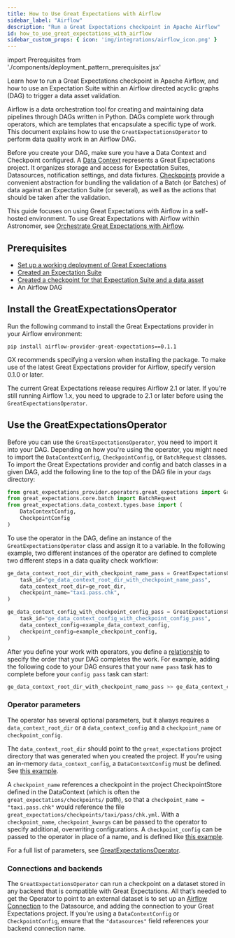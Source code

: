 ```yaml
---
title: How to Use Great Expectations with Airflow
sidebar_label: "Airflow"
description: "Run a Great Expectations checkpoint in Apache Airflow"
id: how_to_use_great_expectations_with_airflow
sidebar_custom_props: { icon: 'img/integrations/airflow_icon.png' }
---
```

import Prerequisites from './components/deployment_pattern_prerequisites.jsx'

Learn how to run a Great Expectations checkpoint in Apache Airflow, and how to use an Expectation Suite within an Airflow directed acyclic graphs (DAG) to trigger a data asset validation.

Airflow is a data orchestration tool for creating and maintaining data pipelines through DAGs written in Python. DAGs complete work through operators, which are templates that encapsulate a specific type of work. This document explains how to use the `GreatExpectationsOperator` to perform data quality work in an Airflow DAG.

Before you create your DAG, make sure you have a Data Context and Checkpoint configured. A [Data Context](https://docs.greatexpectations.io/docs/terms/data_context) represents a Great Expectations project. It organizes storage and access for Expectation Suites, Datasources, notification settings, and data fixtures.  [Checkpoints](https://docs.greatexpectations.io/docs/terms/checkpoint) provide a convenient abstraction for bundling the validation of a Batch (or Batches) of data against an Expectation Suite (or several), as well as the actions that should be taken after the validation.

This guide focuses on using Great Expectations with Airflow in a self-hosted environment. To use Great Expectations with Airflow within Astronomer, see [Orchestrate Great Expectations with Airflow](https://www.astronomer.io/guides/airflow-great-expectations).

## Prerequisites

<Prerequisites>

- [Set up a working deployment of Great Expectations](/docs/guides/setup/setup_overview)
- [Created an Expectation Suite](/docs/guides/expectations/create_expectations_overview)
- [Created a checkpoint for that Expectation Suite and a data asset](../guides/validation/checkpoints/how_to_create_a_new_checkpoint.md)
- An Airflow DAG

</Prerequisites>

## Install the GreatExpectationsOperator

Run the following command to install the Great Expectations provider in your Airflow environment:

```
pip install airflow-provider-great-expectations==0.1.1
```

GX recommends specifying a version when installing the package. To make use of the latest Great Expectations provider for Airflow, specify version 0.1.0 or later.

The current Great Expectations release requires Airflow 2.1 or later. If you're still running Airflow 1.x, you need to upgrade to 2.1 or later before using the `GreatExpectationsOperator`.


## Use the GreatExpectationsOperator

Before you can use the `GreatExpectationsOperator`, you need to import it into your DAG. Depending on how you're using the operator, you might need to import the `DataContextConfig`, `CheckpointConfig`, or `BatchRequest` classes. To import the Great Expectations provider and config and batch classes in a given DAG, add the following line to the top of the DAG file in your `dags` directory:

```python
from great_expectations_provider.operators.great_expectations import GreatExpectationsOperator
from great_expectations.core.batch import BatchRequest
from great_expectations.data_context.types.base import (
    DataContextConfig,
    CheckpointConfig
)
```

To use the operator in the DAG, define an instance of the `GreatExpectationsOperator` class and assign it to a variable. In the following example, two different instances of the operator are defined to complete two different steps in a data quality check workflow:

```python
ge_data_context_root_dir_with_checkpoint_name_pass = GreatExpectationsOperator(
    task_id="ge_data_context_root_dir_with_checkpoint_name_pass",
    data_context_root_dir=ge_root_dir,
    checkpoint_name="taxi.pass.chk",
)

ge_data_context_config_with_checkpoint_config_pass = GreatExpectationsOperator(
    task_id="ge_data_context_config_with_checkpoint_config_pass",
    data_context_config=example_data_context_config,
    checkpoint_config=example_checkpoint_config,
)
```

After you define your work with operators, you define a [relationship](https://airflow.apache.org/docs/apache-airflow/stable/concepts/tasks.html#relationships) to specify the order that your DAG completes the work. For example, adding the following code to your DAG ensures that your `name pass` task has to complete before your `config pass` task can start:

```python
ge_data_context_root_dir_with_checkpoint_name_pass >> ge_data_context_config_with_checkpoint_config_pass
```

### Operator parameters

The operator has several optional parameters, but it always requires a `data_context_root_dir` or a `data_context_config` and a `checkpoint_name` or `checkpoint_config`.

The `data_context_root_dir` should point to the `great_expectations` project directory that was generated when you created the project. If you're using an in-memory `data_context_config`, a `DataContextConfig` must be defined. See [this example](https://github.com/great-expectations/airflow-provider-great-expectations/blob/main/include/great_expectations/object_configs/example_data_context_config.py).

A `checkpoint_name` references a checkpoint in the project CheckpointStore defined in the DataContext (which is often the `great_expectations/checkpoints/` path), so that a `checkpoint_name = "taxi.pass.chk"` would reference the file `great_expectations/checkpoints/taxi/pass/chk.yml`. With a `checkpoint_name`, `checkpoint_kwargs` can be passed to the operator to specify additional, overwriting configurations. A `checkpoint_config` can be passed to the operator in place of a name, and is defined like [this example](https://github.com/great-expectations/airflow-provider-great-expectations/blob/main/include/great_expectations/object_configs/example_checkpoint_config.py).

For a full list of parameters, see [GreatExpectationsOperator](https://registry.astronomer.io/providers/airflow-provider-great-expectations/versions/0.2.6/modules/GreatExpectationsOperator).

### Connections and backends

The `GreatExpectationsOperator` can run a checkpoint on a dataset stored in any backend that is compatible with Great Expectations. All that’s needed to get the Operator to point to an external dataset is to set up an [Airflow Connection](https://www.astronomer.io/guides/connections) to the Datasource, and adding the connection to your Great Expectations project. If you're using a `DataContextConfig` or `CheckpointConfig`, ensure that the `"datasources"` field references your backend connection name.
